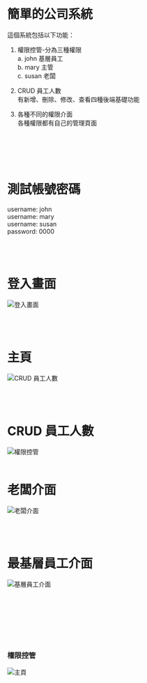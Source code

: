 # 簡單的公司系統

這個系統包括以下功能：
1. 權限控管-分為三種權限<br>
   a. john 基層員工<br>
   b. mary 主管<br>
   c. susan 老闆<br>
   
2. CRUD 員工人數<br>
    有新增、刪除、修改、查看四種後端基礎功能<br>
     
3. 各種不同的權限介面<br>
    各種權限都有自己的管理頁面<br>
<br>
<br>
<br>
<br>

# 測試帳號密碼
username: john<br>
username: mary<br>
username: susan<br>
password: 0000
<br>
<br>
<br>
<br>


# 登入畫面
![登入畫面](https://github.com/user-attachments/assets/13c7bb11-3e9c-466c-bfcc-95f370b9f88e)
<br>
<br>
<br>
<br>
# 主頁
![CRUD 員工人數](https://github.com/a86423387/Simple_Company_System/assets/130199998/c116aefa-dba0-49f2-9fb0-74ca2421c6ab)
<br>
<br>
<br>
<br>
# CRUD 員工人數
![權限控管](https://github.com/a86423387/Simple_Company_System/assets/130199998/cbefe8b0-2d48-4b14-b02e-20f5a8a975b1)
<br>
<br>
# 老闆介面
![老闆介面](https://github.com/a86423387/Simple_Company_System/assets/130199998/c2eded35-6eab-4c7d-ac99-0bcaced9c60e)
<br>
<br>
<br>
<br>
# 最基層員工介面
![基層員工介面](https://github.com/a86423387/Simple_Company_System/assets/130199998/7ce6f78f-bbf6-42a2-9e4e-5d82fcdc14a1)
<br>
<br>
<br>
<br>
<br>
<br>
<br>
<br>
### 權限控管
![主頁](https://github.com/a86423387/Simple_Company_System/assets/130199998/ee6522bc-d62a-4d16-8e54-1d6b1ff0d5dc)
